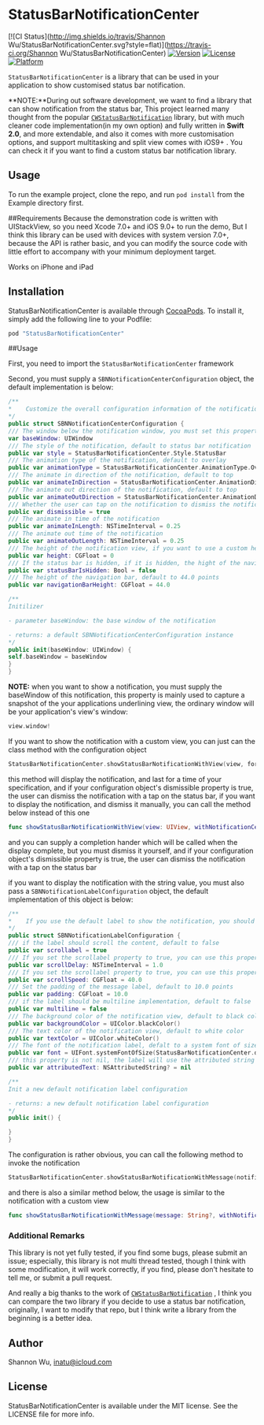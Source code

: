 # StatusBarNotificationCenter

[![CI Status](http://img.shields.io/travis/Shannon Wu/StatusBarNotificationCenter.svg?style=flat)](https://travis-ci.org/Shannon Wu/StatusBarNotificationCenter)
[![Version](https://img.shields.io/cocoapods/v/StatusBarNotificationCenter.svg?style=flat)](http://cocoapods.org/pods/StatusBarNotificationCenter)
[![License](https://img.shields.io/cocoapods/l/StatusBarNotificationCenter.svg?style=flat)](http://cocoapods.org/pods/StatusBarNotificationCenter)
[![Platform](https://img.shields.io/cocoapods/p/StatusBarNotificationCenter.svg?style=flat)](http://cocoapods.org/pods/StatusBarNotificationCenter)

`StatusBarNotificationCenter` is a library that can be used in your application to show customised status bar notification.

**NOTE:**During out software development, we want to find a library that can show notification from the status bar,  This project learned many thought from  the popular [`CWStatusBarNotification`](https://github.com/cezarywojcik/CWStatusBarNotification)  library, but with much cleaner code implementation(in my own option) and fully written in **Swift 2.0**,  and more extendable, and also it comes with more customisation options, and support multitasking and split view comes with iOS9+ . You can check it if you want to find a custom status bar notification library.

## Usage

To run the example project, clone the repo, and run `pod install` from the Example directory first.

##Requirements
Because the demonstration code is written with UIStackView, so you need Xcode 7.0+ and iOS 9.0+ to run the demo, But I think this library can be used with devices with system version 7.0+, because the API is rather basic, and you can modify the source code with little effort to accompany with your minimum deployment target.

Works on iPhone and iPad

## Installation

StatusBarNotificationCenter is available through [CocoaPods](http://cocoapods.org). To install
it, simply add the following line to your Podfile:

```ruby
pod "StatusBarNotificationCenter"
```
##Usage

First, you need to import the `StatusBarNotificationCenter` framework

Second, you must supply a `SBNNotificationCenterConfiguration` object, the default implementation is below:

```swift
/**
*    Customize the overall configuration information of the notification, most of the property's default value is OK for most circumstance, but you can customize it if you want
*/
public struct SBNNotificationCenterConfiguration {
/// The window below the notification window, you must set this property, or the notification will not work correctly
var baseWindow: UIWindow
/// The style of the notification, default to status bar notification
public var style = StatusBarNotificationCenter.Style.StatusBar
/// The animation type of the notification, default to overlay
public var animationType = StatusBarNotificationCenter.AnimationType.Overlay
/// The animate in direction of the notification, default to top
public var animateInDirection = StatusBarNotificationCenter.AnimationDirection.Top
/// The animate out direction of the notification, default to top
public var animateOutDirection = StatusBarNotificationCenter.AnimationDirection.Top
/// Whether the user can tap on the notification to dismiss the notification, default to true
public var dismissible = true
/// The animate in time of the notification
public var animateInLength: NSTimeInterval = 0.25
/// The animate out time of the notification
public var animateOutLength: NSTimeInterval = 0.25
/// The height of the notification view, if you want to use a custom height, set the style of the notification to custom, or it will use the status bar and navigation bar height
public var height: CGFloat = 0
/// If the status bar is hidden, if it is hidden, the hight of the navigation style notification height is the height of the navigation bar, default to false
public var statusBarIsHidden: Bool = false
/// The height of the navigation bar, default to 44.0 points
public var navigationBarHeight: CGFloat = 44.0

/**
Initilizer

- parameter baseWindow: the base window of the notification

- returns: a default SBNNotificationCenterConfiguration instance
*/
public init(baseWindow: UIWindow) {
self.baseWindow = baseWindow
}
}
```

**NOTE:** when you want to show a notification, you must supply the baseWindow of this notification,  this property is mainly used to capture a snapshot of the your applications underlining view, the ordinary window will be your application's  view's window:
```swift
view.window!
```

If you want to show the notification with a custom view, you can just can the class method with the configuration object
```swift
StatusBarNotificationCenter.showStatusBarNotificationWithView(view, forDuration: NSTimeInterval(durationSlider.value), withNotificationCenterConfiguration: notificationCenterConfiguration)
```
this method will display the notification, and last for a time of your specification, and if your configuration object's dismissible property is true, the user can dismiss the notification with a tap on the status bar, if you want to display the notification, and dismiss it manually, you can call the method below instead of this one
```swift
func showStatusBarNotificationWithView(view: UIView, withNotificationCenterConfiguration notificationCenterConfiguration: SBNNotificationCenterConfiguration, whenComplete completionHandler: Void -> Void)
```
and you can supply a completion hander which will be called when the  display complete, but you must dismiss it yourself, and if your configuration object's dismissible property is true, the user can dismiss the notification with a tap on the status bar

if you want to display the notification with the string value, you must also pass a `SBNNotificationLabelConfiguration` object, the default implementation of this object is below:
```swift
/**
*    If you use the default label to show the notification, you should send a customized configuration struct, the dufault implementation is a nonscrollabel label, with one line to show the information
*/
public struct SBNNotificationLabelConfiguration {
/// if the label should scroll the content, default to false
public var scrollabel = true
/// If you set the scrollabel property to true, you can use this property to customize the scroll delay, default delay is 1 second
public var scrollDelay: NSTimeInterval = 1.0
/// If you set the scrollabel property to true, you can use this property to customize the scroll speed, default speed is 40 points per second
public var scrollSpeed: CGFloat = 40.0
/// Set the padding of the message label, default to 10.0 points
public var padding: CGFloat = 10.0
/// if the label should be multiline implementation, default to false
public var multiline = false
/// The background color of the notification view, default to black color
public var backgroundColor = UIColor.blackColor()
/// The text color of the notification view, default to white color
public var textColor = UIColor.whiteColor()
/// The font of the notification label, defalt to a system font of size 14.0, if you pass the attributed string, this property will be ignored
public var font = UIFont.systemFontOfSize(StatusBarNotificationCenter.defaultMessageLabelFontSize)
/// this property is not nil, the label will use the attributed string to show the message
public var attributedText: NSAttributedString? = nil

/**
Init a new default notification label configuration

- returns: a new default notification label configuration
*/
public init() {

}
}
```
The configuration is rather obvious, you can call the following method to invoke the notification
```swift
StatusBarNotificationCenter.showStatusBarNotificationWithMessage(notificationTextField.text, forDuration: NSTimeInterval(durationSlider.value), withNotificationCenterConfiguration: notificationCenterConfiguration, andNotificationLabelConfiguration: notificationLabelConfiguration)
```
and there is also a similar method below, the usage is similar to the notification with a custom view
```swift
func showStatusBarNotificationWithMessage(message: String?, withNotificationCenterConfiguration notificationCenterConfiguration: SBNNotificationCenterConfiguration, andNotificationLabelConfiguration notificationLabelConfiguration: SBNNotificationLabelConfiguration, whenComplete completionHandler: Void -> Void)
```
### Additional Remarks
This library is not yet fully tested, if you find some bugs, please submit an issue; especially, this library is not multi thread tested, though I think with some modification, it will work correctly, if you find, please don't hesitate to tell me, or submit a pull request.

And really a big thanks to the work of  [`CWStatusBarNotification`](https://github.com/cezarywojcik/CWStatusBarNotification) , I think you can compare the two library if you decide to use a status bar notification, originally, I want to modify that repo, but I think write a library from the beginning is a better idea.

## Author

Shannon Wu, inatu@icloud.com

## License

StatusBarNotificationCenter is available under the MIT license. See the LICENSE file for more info.
